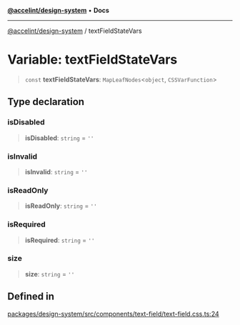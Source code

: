 [**@accelint/design-system**](../README.md) • **Docs**

***

[@accelint/design-system](../README.md) / textFieldStateVars

# Variable: textFieldStateVars

> `const` **textFieldStateVars**: `MapLeafNodes`\<`object`, `CSSVarFunction`\>

## Type declaration

### isDisabled

> **isDisabled**: `string` = `''`

### isInvalid

> **isInvalid**: `string` = `''`

### isReadOnly

> **isReadOnly**: `string` = `''`

### isRequired

> **isRequired**: `string` = `''`

### size

> **size**: `string` = `''`

## Defined in

[packages/design-system/src/components/text-field/text-field.css.ts:24](https://github.com/gohypergiant/standard-toolkit/blob/258694cea8ed8bbd956b3cf5da47c2c9debcf127/packages/design-system/src/components/text-field/text-field.css.ts#L24)
